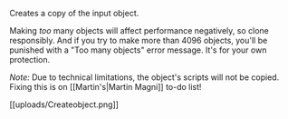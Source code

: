 Creates a copy of the input object.

Making *too* many objects will affect performance negatively, so clone responsibly. And if you try to make more than 4096 objects, you'll be punished with a "Too many objects" error message. It's for your own protection.

*Note:* Due to technical limitations, the object's scripts will not be copied. Fixing this is on [[Martin's|Martin Magni]] to-do list!


[[uploads/Createobject.png]]